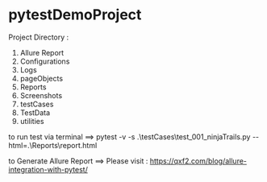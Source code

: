 # pytestDemoProject

Project Directory : 
1. Allure Report 
2. Configurations
3. Logs 
4. pageObjects
5. Reports
6. Screenshots
7. testCases  
9. TestData
10. utilities


to run test via terminal ==>
	pytest -v -s .\testCases\test_001_ninjaTrails.py --html=.\Reports\report.html

to Generate Allure Report ==> Please visit : https://qxf2.com/blog/allure-integration-with-pytest/

